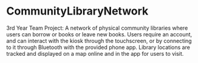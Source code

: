 # CommunityLibraryNetwork

3rd Year Team Project:
A network of physical community libraries where users can borrow or books or leave new books. Users require an account, and can interact with the kiosk through the touchscreen, or by connecting to it through Bluetooth with the provided phone app. Library locations are tracked and displayed on a map online and in the app for users to visit.
